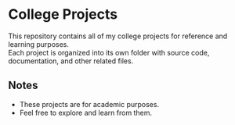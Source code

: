 # College Projects

This repository contains all of my college projects for reference and learning purposes.  
Each project is organized into its own folder with source code, documentation, and other related files.  

## Notes
- These projects are for academic purposes.  
- Feel free to explore and learn from them.  
